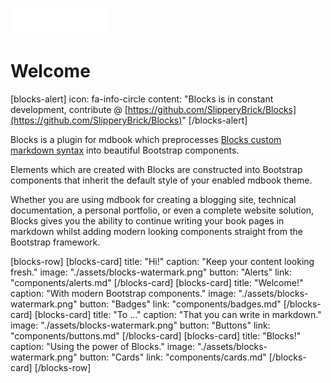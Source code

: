 ![Blocks logo](./assets/blocks-logo.png)

# Welcome

[blocks-alert]
icon: fa-info-circle
content: "Blocks is in constant development, contribute @ [https://github.com/SlipperyBrick/Blocks](https://github.com/SlipperyBrick/Blocks)"
[/blocks-alert]

Blocks is a plugin for mdbook which preprocesses [Blocks custom markdown syntax](reference-guide/blocks-markdown.md) into beautiful Bootstrap components.

Elements which are created with Blocks are constructed into Bootstrap components that inherit the default style of your enabled mdbook theme.

Whether you are using mdbook for creating a blogging site, technical documentation, a personal portfolio, or even a complete website solution, Blocks gives you the ability to continue writing your book pages in markdown whilst adding modern looking components straight from the Bootstrap framework.

[blocks-row]
[blocks-card]
title: "Hi!"
caption: "Keep your content looking fresh."
image: "./assets/blocks-watermark.png"
button: "Alerts"
link: "components/alerts.md"
[/blocks-card]
[blocks-card]
title: "Welcome!"
caption: "With modern Bootstrap components."
image: "./assets/blocks-watermark.png"
button: "Badges"
link: "components/badges.md"
[/blocks-card]
[blocks-card]
title: "To ..."
caption: "That you can write in markdown."
image: "./assets/blocks-watermark.png"
button: "Buttons"
link: "components/buttons.md"
[/blocks-card]
[blocks-card]
title: "Blocks!"
caption: "Using the power of Blocks."
image: "./assets/blocks-watermark.png"
button: "Cards"
link: "components/cards.md"
[/blocks-card]
[/blocks-row]
